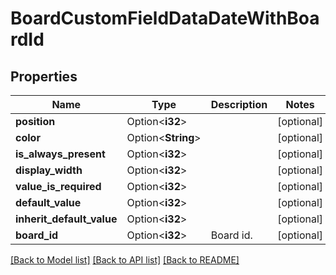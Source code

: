 # BoardCustomFieldDataDateWithBoardId

## Properties

Name | Type | Description | Notes
------------ | ------------- | ------------- | -------------
**position** | Option<**i32**> |  | [optional]
**color** | Option<**String**> |  | [optional]
**is_always_present** | Option<**i32**> |  | [optional]
**display_width** | Option<**i32**> |  | [optional]
**value_is_required** | Option<**i32**> |  | [optional]
**default_value** | Option<**i32**> |  | [optional]
**inherit_default_value** | Option<**i32**> |  | [optional]
**board_id** | Option<**i32**> | Board id. | [optional]

[[Back to Model list]](../README.md#documentation-for-models) [[Back to API list]](../README.md#documentation-for-api-endpoints) [[Back to README]](../README.md)


